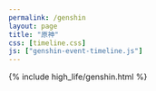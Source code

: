 ```yaml
---
permalink: /genshin 
layout: page 
title: "原神"
css: [timeline.css]
js: ["genshin-event-timeline.js"]
---
```

{% include high_life/genshin.html %}
